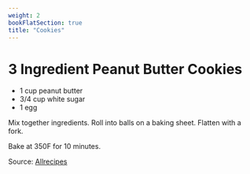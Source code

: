 ```yaml
---
weight: 2
bookFlatSection: true
title: "Cookies"
---
```


# 3 Ingredient Peanut Butter Cookies

* 1 cup peanut butter
* 3/4 cup white sugar
* 1 egg

Mix together ingredients.
Roll into balls on a baking sheet.
Flatten with a fork.

Bake at 350F for 10 minutes.

Source: [Allrecipes](https://www.allrecipes.com/recipe/244614/3-ingredient-peanut-butter-cookies/)
